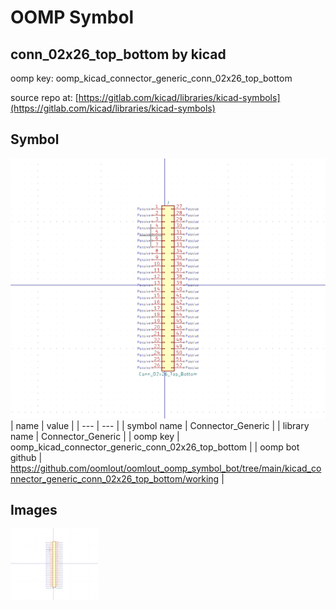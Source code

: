 # OOMP Symbol  
## conn_02x26_top_bottom  by kicad  
  
oomp key: oomp_kicad_connector_generic_conn_02x26_top_bottom  
  
source repo at: [https://gitlab.com/kicad/libraries/kicad-symbols](https://gitlab.com/kicad/libraries/kicad-symbols)  
## Symbol  
  
[![working.png](working_600.png)](working.png)  
| name | value | 
| --- | --- | 
| symbol name | Connector_Generic | 
| library name | Connector_Generic | 
| oomp key | oomp_kicad_connector_generic_conn_02x26_top_bottom | 
| oomp bot github | https://github.com/oomlout/oomlout_oomp_symbol_bot/tree/main/kicad_connector_generic_conn_02x26_top_bottom/working | 
## Images  
  
[![working.png](working_140.png)](working.png)  
